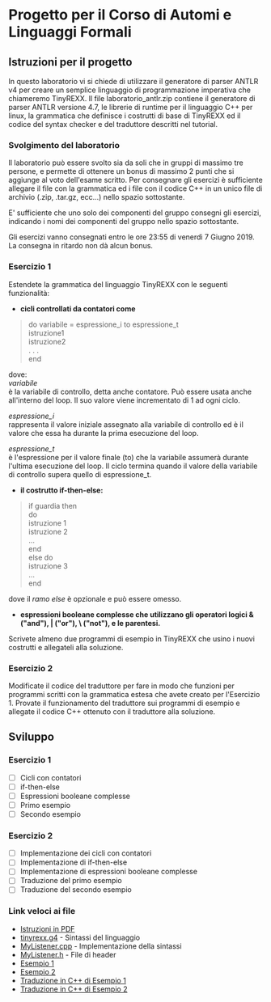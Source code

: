 # Progetto per il Corso di Automi e Linguaggi Formali

## Istruzioni per il progetto

In questo laboratorio vi si chiede di utilizzare il generatore di parser ANTLR v4 per creare un semplice linguaggio di programmazione imperativa che chiameremo TinyREXX. Il file laboratorio_antlr.zip contiene il generatore di parser ANTLR versione 4.7, le librerie di runtime per il linguaggio C++ per linux, la grammatica che definisce i costrutti di base di TinyREXX ed il codice del syntax checker e del traduttore descritti nel tutorial.

### Svolgimento del laboratorio

Il laboratorio può essere svolto sia da soli che in gruppi di massimo tre persone, e permette di ottenere un bonus di massimo 2 punti che si aggiunge al voto dell'esame scritto. Per consegnare gli esercizi è sufficiente allegare il file con la grammatica ed i file con il codice C++ in un unico file di archivio (.zip, .tar.gz, ecc...) nello spazio sottostante. 

E' sufficiente che uno solo dei componenti del gruppo consegni gli esercizi, indicando i nomi dei componenti del gruppo nello spazio sottostante.

Gli esercizi vanno consegnati entro le ore 23:55 di venerdì 7 Giugno 2019. La consegna in ritardo non dà alcun bonus.

### Esercizio 1

Estendete la grammatica del linguaggio TinyREXX con le seguenti funzionalità:
- **cicli controllati da contatori come**

> do variabile = espressione_i to espressione_t  
>    istruzione1  
>    istruzione2  
>    . . .  
> end

dove:  
*variabile*  
è la variabile di controllo, detta anche contatore. Può essere usata anche all'interno del loop. Il suo valore viene incrementato di 1 ad ogni ciclo.

*espressione_i*  
rappresenta il valore iniziale assegnato alla variabile di controllo ed è il valore che essa ha durante la prima esecuzione del loop.

*espressione_t*  
è l'espressione per il valore finale (to) che la variabile assumerà durante l'ultima esecuzione del loop. Il ciclo termina quando il valore della variabile di controllo supera quello di espressione_t.

- **il costrutto if-then-else:**

> if guardia then  
> do  
>    istruzione 1  
>    istruzione 2  
>    ...  
> end  
> else do  
>    istruzione 3  
>    ...  
> end

dove il *ramo else* è opzionale e può essere omesso.

- **espressioni booleane complesse che utilizzano gli operatori logici & ("and"), | ("or"), \  ("not"), e le parentesi.**

Scrivete almeno due programmi di esempio in TinyREXX che usino i nuovi costrutti e allegateli alla soluzione.

### Esercizio 2

Modificate il codice del traduttore per fare in modo che funzioni per programmi scritti con la grammatica estesa che avete creato per l'Esercizio 1. Provate il funzionamento del traduttore sui programmi di esempio e allegate il codice C++ ottenuto con il traduttore alla soluzione.

## Sviluppo

### Esercizio 1

- [ ] Cicli con contatori
- [ ] if-then-else
- [ ] Espressioni booleane complesse
- [ ] Primo esempio
- [ ] Secondo esempio

### Esercizio 2

- [ ] Implementazione dei cicli con contatori
- [ ] Implementazione di if-then-else
- [ ] Implementazione di espressioni booleane complesse
- [ ] Traduzione del primo esempio
- [ ] Traduzione del secondo esempio

### Link veloci ai file

- [Istruzioni in PDF](https://github.com/enricobu96/TMOALF/blob/master/_docs/laboratorio_antlr.pdf)
- [tinyrexx.g4](https://github.com/enricobu96/TMOALF/blob/master/tinyrexx/tinyrexx.g4) - Sintassi del linguaggio
- [MyListener.cpp](https://github.com/enricobu96/TMOALF/blob/master/tinyrexx/MyListener.cpp) - Implementazione della sintassi
- [MyListener.h](https://github.com/enricobu96/TMOALF/blob/master/tinyrexx/MyListener.h) - File di header
- [Esempio 1](https://github.com/enricobu96/antlr4/blob/master/examples/fibonacci.rexx)
- [Esempio 2](https://github.com/enricobu96/antlr4/blob/master/examples/tipotriangolo.rexx)
- [Traduzione in C++ di Esempio 1](https://www.youtube.com/watch?v=dQw4w9WgXcQ)
- [Traduzione in C++ di Esempio 2](https://www.youtube.com/watch?v=dQw4w9WgXcQ)
